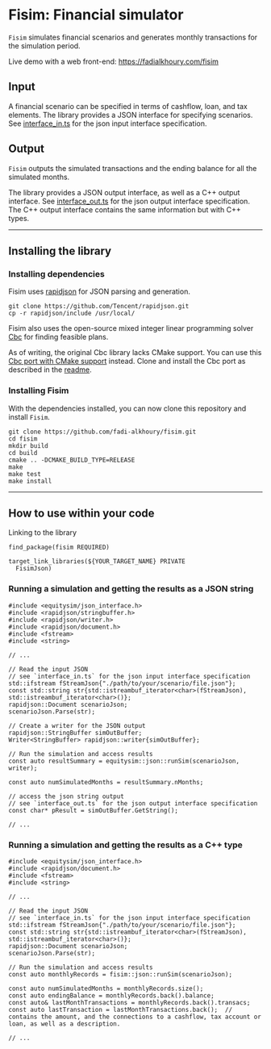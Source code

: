 
# Fisim: Financial simulator

`Fisim` simulates financial scenarios and generates monthly transactions for the simulation period.

Live demo with a web front-end: https://fadialkhoury.com/fisim

## Input

A financial scenario can be specified in terms of cashflow, loan, and tax elements. The library provides a JSON interface for specifying scenarios. See [interface_in.ts](interface_in.ts) for the json input interface specification. 

## Output

`Fisim` outputs the simulated transactions and the ending balance for all the simulated months.

The library provides a JSON output interface, as well as a C++ output interface. See [interface_out.ts](interface_out.ts) for the json output interface specification. The C++ output interface contains the same information but with C++ types. 

---
## Installing the library
### Installing dependencies

Fisim uses [rapidjson](https://github.com/Tencent/rapidjson) for JSON parsing and generation.
```
git clone https://github.com/Tencent/rapidjson.git
cp -r rapidjson/include /usr/local/
```

Fisim also uses the open-source mixed integer linear programming solver [Cbc](https://github.com/coin-or/Cbc) for finding feasible plans. 

As of writing, the original Cbc library lacks CMake support. You can use this [Cbc port with CMake support](https://github.com/fadi-alkhoury/coin-or-cbc-with-cmake.git) instead. Clone and install the Cbc port as described in the [readme](https://github.com/fadi-alkhoury/coin-or-cbc-with-cmake#readme).

### Installing Fisim

With the dependencies installed, you can now clone this repository and install `Fisim`.

```
git clone https://github.com/fadi-alkhoury/fisim.git
cd fisim
mkdir build
cd build
cmake .. -DCMAKE_BUILD_TYPE=RELEASE
make 
make test
make install
```

---

## How to use within your code

Linking to the library
```
find_package(fisim REQUIRED)

target_link_libraries(${YOUR_TARGET_NAME} PRIVATE
  FisimJson)
```

### Running a simulation and getting the results as a JSON string
```
#include <equitysim/json_interface.h>
#include <rapidjson/stringbuffer.h>
#include <rapidjson/writer.h>
#include <rapidjson/document.h>
#include <fstream>
#include <string>

// ...

// Read the input JSON
// see `interface_in.ts` for the json input interface specification
std::ifstream fStreamJson{"./path/to/your/scenario/file.json"};
const std::string str{std::istreambuf_iterator<char>(fStreamJson), std::istreambuf_iterator<char>()};
rapidjson::Document scenarioJson;
scenarioJson.Parse(str);

// Create a writer for the JSON output
rapidjson::StringBuffer simOutBuffer;
Writer<StringBuffer> rapidjson::writer{simOutBuffer};

// Run the simulation and access results
const auto resultSummary = equitysim::json::runSim(scenarioJson, writer);

const auto numSimulatedMonths = resultSummary.nMonths;

// access the json string output
// see `interface_out.ts` for the json output interface specification
const char* pResult = simOutBuffer.GetString();

// ...

```

### Running a simulation and getting the results as a C++ type
```
#include <equitysim/json_interface.h>
#include <rapidjson/document.h>
#include <fstream>
#include <string>

// ...

// Read the input JSON
// see `interface_in.ts` for the json input interface specification
std::ifstream fStreamJson{"./path/to/your/scenario/file.json"};
const std::string str{std::istreambuf_iterator<char>(fStreamJson), std::istreambuf_iterator<char>()};
rapidjson::Document scenarioJson;
scenarioJson.Parse(str);

// Run the simulation and access results
const auto monthlyRecords = fisim::json::runSim(scenarioJson);

const auto numSimulatedMonths = monthlyRecords.size();
const auto endingBalance = monthlyRecords.back().balance;
const auto& lastMonthTransactions = monthlyRecords.back().transacs;
const auto lastTransaction = lastMonthTransactions.back();  // contains the amount, and the connections to a cashflow, tax account or loan, as well as a description.

// ...

```
